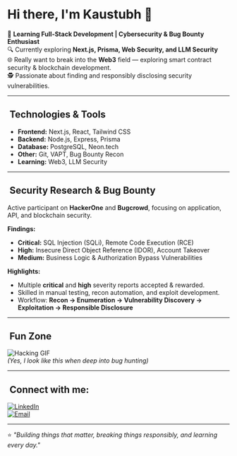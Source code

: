# Hi there, I'm Kaustubh 👋

🚀 **Learning Full-Stack Development | Cybersecurity & Bug Bounty Enthusiast**  
🔍 Currently exploring **Next.js, Prisma, Web Security, and LLM Security**  
🌐 Really want to break into the **Web3** field — exploring smart contract security & blockchain development.  
🕵️ Passionate about finding and responsibly disclosing security vulnerabilities.

---

## ​ Technologies & Tools
- **Frontend:** Next.js, React, Tailwind CSS  
- **Backend:** Node.js, Express, Prisma  
- **Database:** PostgreSQL, Neon.tech  
- **Other:** Git, VAPT, Bug Bounty Recon  
- **Learning:** Web3, LLM Security

---

## ​​ Security Research & Bug Bounty
Active participant on **HackerOne** and **Bugcrowd**, focusing on application, API, and blockchain security.

**Findings:**
- **Critical:** SQL Injection (SQLi), Remote Code Execution (RCE)  
- **High:** Insecure Direct Object Reference (IDOR), Account Takeover  
- **Medium:** Business Logic & Authorization Bypass Vulnerabilities

**Highlights:**
- Multiple **critical** and **high** severity reports accepted & rewarded.  
- Skilled in manual testing, recon automation, and exploit development.  
- Workflow: **Recon → Enumeration → Vulnerability Discovery → Exploitation → Responsible Disclosure**

---

## ​​ Fun Zone
![Hacking GIF](https://media1.giphy.com/media/v1.Y2lkPTc5MGI3NjExc2JnaGoyNWgyNjEzd2pnMDZhdWM5cnd1cXE0eXpneG92cTF3bmdkcSZlcD12MV9pbnRlcm5hbF9naWZfYnlfaWQmY3Q9Zw/df0cUZrXQ8jt3HpoTK/giphy.gif)  
*(Yes, I look like this when deep into bug hunting)*

---



## ​ Connect with me:
[![LinkedIn](https://img.shields.io/badge/LinkedIn-blue?logo=linkedin)](https://www.linkedin.com/in/kaustubh-shivarkar-5b824424a/)  
[![Email](https://img.shields.io/badge/Email-grey?logo=gmail)](mailto:kaustubh1274@gmail.com)

---

⭐ *"Building things that matter, breaking things responsibly, and learning every day."*
